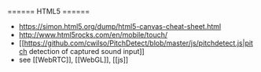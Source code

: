 ====== HTML5 ======
* https://simon.html5.org/dump/html5-canvas-cheat-sheet.html 
* http://www.html5rocks.com/en/mobile/touch/
* [[https://github.com/cwilso/PitchDetect/blob/master/js/pitchdetect.js|pitch detection of captured sound input]]
* see [[WebRTC]], [[WebGL]], [[js]]
